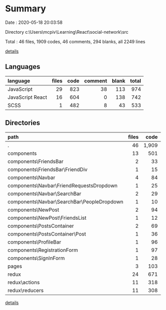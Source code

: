 # Summary

Date : 2020-05-18 20:03:58

Directory c:\Users\mcpiv\Learning\React\social-network\src

Total : 46 files,  1909 codes, 46 comments, 294 blanks, all 2249 lines

[details](details.md)

## Languages
| language | files | code | comment | blank | total |
| :--- | ---: | ---: | ---: | ---: | ---: |
| JavaScript | 29 | 823 | 38 | 113 | 974 |
| JavaScript React | 16 | 604 | 0 | 138 | 742 |
| SCSS | 1 | 482 | 8 | 43 | 533 |

## Directories
| path | files | code | comment | blank | total |
| :--- | ---: | ---: | ---: | ---: | ---: |
| . | 46 | 1,909 | 46 | 294 | 2,249 |
| components | 13 | 501 | 0 | 116 | 617 |
| components\FriendsBar | 2 | 33 | 0 | 10 | 43 |
| components\FriendsBar\FriendDiv | 1 | 15 | 0 | 5 | 20 |
| components\Navbar | 4 | 84 | 0 | 23 | 107 |
| components\Navbar\FriendRequestsDropdown | 1 | 25 | 0 | 7 | 32 |
| components\Navbar\SearchBar | 2 | 29 | 0 | 8 | 37 |
| components\Navbar\SearchBar\PeopleDropdown | 1 | 10 | 0 | 4 | 14 |
| components\NewPost | 2 | 94 | 0 | 19 | 113 |
| components\NewPost\FriendsList | 1 | 12 | 0 | 4 | 16 |
| components\PostsContainer | 2 | 69 | 0 | 21 | 90 |
| components\PostsContainer\Post | 1 | 36 | 0 | 7 | 43 |
| components\ProfileBar | 1 | 96 | 0 | 15 | 111 |
| components\RegistrationForm | 1 | 97 | 0 | 21 | 118 |
| components\SignInForm | 1 | 28 | 0 | 7 | 35 |
| pages | 3 | 103 | 0 | 22 | 125 |
| redux | 24 | 671 | 0 | 85 | 756 |
| redux\actions | 11 | 318 | 0 | 51 | 369 |
| redux\reducers | 11 | 308 | 0 | 26 | 334 |

[details](details.md)
